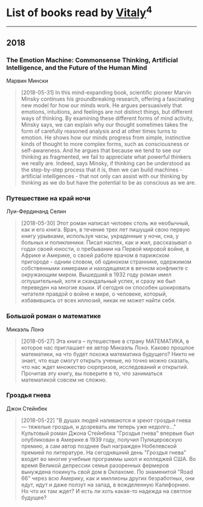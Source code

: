 # List of books read by [Vitaly](https://plus.google.com/109395490138181998437)<sup>4</sup>
---

## 2018

### The Emotion Machine: Commonsense Thinking, Artificial Intelligence, and the Future of the Human Mind
Марвин Мински
> [2018-05-31] In this mind-expanding book, scientific pioneer Marvin Minsky continues his groundbreaking research, offering a fascinating new model for how our minds work. He argues persuasively that emotions, intuitions, and feelings are not distinct things, but different ways of thinking. 
> By examining these different forms of mind activity, Minsky says, we can explain why our thought sometimes takes the form of carefully reasoned analysis and at other times turns to emotion. He shows how our minds progress from simple, instinctive kinds of thought to more complex forms, such as consciousness or self-awareness. And he argues that because we tend to see our thinking as fragmented, we fail to appreciate what powerful thinkers we really are. Indeed, says Minsky, if thinking can be understood as the step-by-step process that it is, then we can build machines - artificial intelligences - that not only can assist with our thinking by thinking as we do but have the potential to be as conscious as we are.


### Путешествие на край ночи
Луи-Фердинанд Селин
> [2018-05-30] Этот роман написал человек столь же необычный, как и его книга. Врач, в течение трех лет пишущий свою первую книгу урывками, используя часы, украденные у ночи, сна, у больных и поликлиники. Писал наспех, как и жил, рассказывал о годах своей юности, о пребывании на Первой мировой войне, в Африке и Америке, о своей работе врачом в парижском пригороде - одним словом, об одиноком страннике, одержимом собственными химерами и находящемся в вечном конфликте с окружающим миром. Вышедший в 1932 году роман имел оглушительный, хотя и скандальный успех, и сразу же был переведен на многие языки. И сегодня он способен шокировать читателя правдой о войне и мире, о человеке, который, избавившись от всех иллюзий, никак не может найти себя.


### Большой роман о математике
Микаэль Лонэ
> [2018-05-27] Эта книга – путешествие в страну МАТЕМАТИКА, в которое нас приглашает ее автор Микаэль Лонэ. Каково прошлое математики, на что будет похожа математика будущего? Никто не знает, что еще смогут открыть ученые, но точно можно сказать, что нас ждет множество сюрпризов, исследований и открытий. Прочитав эту книгу, вы поверите в то, что заниматься математикой совсем не сложно.


### Гроздья гнева
Джон Стейнбек
> [2018-05-22] "В душах людей наливаются и зреют гроздья гнева — тяжелые гроздья, и дозревать им теперь уже недолго..." Культовый роман Джона Стейнбека "Гроздья гнева" впервые был опубликован в Америке в 1939 году, получил Пулицеровскую премию, а сам автор позднее был награжден Нобелевской премией по литературе. На сегодняшний день "Гроздья гнева" входят во многие учебные программы школ и колледжей США.
> Во время Великой депрессии семья разоренных фермеров вынуждена покинуть свой дом в Оклахоме. По знаменитой "Road 66" через всю Америку, как и миллионы других безработных, они едут, идут и даже ползут на запад, в вожделенную Калифорнию. Но что их там ждет? И есть ли хоть какая-то надежда на светлое будущее?



